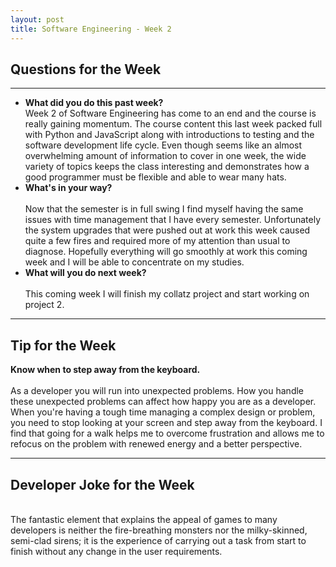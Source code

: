 ```yaml
---
layout: post
title: Software Engineering - Week 2
---
```

<h2>Questions for the Week</h2>
<hr></hr>
<ul><li><b>What did you do this past week?</b></i>
<br>Week 2 of Software Engineering has come to an end and the course is really gaining momentum. The course content this last week packed full with Python and JavaScript along with introductions to testing and the software development life cycle. Even though seems like an almost overwhelming amount of information to cover in one week, the wide variety of topics keeps the class interesting and demonstrates how a good programmer must be flexible and able to wear many hats. 

<li><b>What's in your way?</b></i>
<br><br>Now that the semester is in full swing I find myself having the same issues with time management that I have every semester. Unfortunately the system upgrades that were pushed out at work this week caused quite a few fires and required more of my attention than usual to diagnose. Hopefully everything will go smoothly at work this coming week and I will be able to concentrate on my studies. 

<li><b>What will you do next week?</b></i>
<br><br>This coming week I will finish my collatz project and start working on project 2. 
</ul>

<hr></hr>
<h2>Tip for the Week</h2>
<b>Know when to step away from the keyboard.</b>
<br><br>As a developer you will run into unexpected problems. How you handle these unexpected problems can affect how happy you are as a developer. When you're having a tough time managing a complex design or problem, you need to stop looking at your screen and step away from the keyboard. I find that going for a walk helps me to overcome frustration and allows me to refocus on the problem with renewed energy and a better perspective. 

<hr></hr>
<h2>Developer Joke for the Week</h2>
<br>The fantastic element that explains the appeal of games to many developers is neither the fire-breathing monsters nor the milky-skinned, semi-clad sirens; it is the experience of carrying out a task from start to finish without any change in the user requirements.
